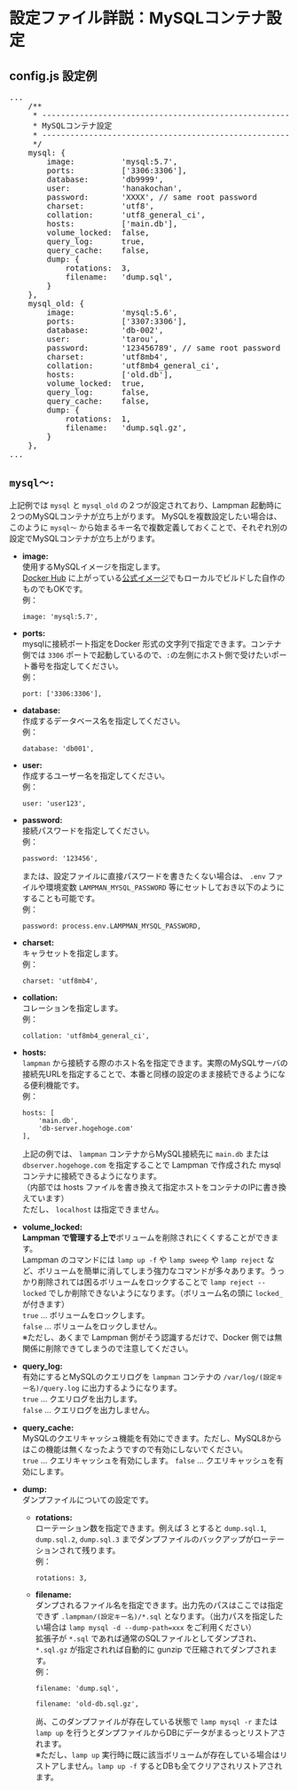 
# 設定ファイル詳説：MySQLコンテナ設定

## config.js 設定例
<pre class="cmd">
...
    /**
     * ---------------------------------------------------------------
     * MySQLコンテナ設定
     * ---------------------------------------------------------------
     */
    mysql: {
        image:          'mysql:5.7',
        ports:          ['3306:3306'],
        database:       'db9999',
        user:           'hanakochan',
        password:       'XXXX', // same root password
        charset:        'utf8',
        collation:      'utf8_general_ci',
        hosts:          ['main.db'],
        volume_locked:  false,
        query_log:      true,
        query_cache:    false,
        dump: {
            rotations:  3,
            filename:   'dump.sql',
        }
    },
    mysql_old: {
        image:          'mysql:5.6',
        ports:          ['3307:3306'],
        database:       'db-002',
        user:           'tarou',
        password:       '123456789', // same root password
        charset:        'utf8mb4',
        collation:      'utf8mb4_general_ci',
        hosts:          ['old.db'],
        volume_locked:  true,
        query_log:      false,
        query_cache:    false,
        dump: {
            rotations:  1,
            filename:   'dump.sql.gz',
        }
    },
...
</pre>

## `mysql～:`

上記例では `mysql` と `mysql_old` の２つが設定されており、Lampman 起動時に２つのMySQLコンテナが立ち上がります。
MySQLを複数設定したい場合は、このように `mysql～` から始まるキー名で複数定義しておくことで、それぞれ別の設定でMySQLコンテナが立ち上がります。

- **image:**  
  使用するMySQLイメージを指定します。  
  [Docker Hub](https://hub.docker.com/) に上がっている[公式イメージ](https://hub.docker.com/_/mysql)でもローカルでビルドした自作のものでもOKです。  
  例：
  ```
  image: 'mysql:5.7',
  ```

- **ports:**  
  mysqlに接続ポート指定をDocker 形式の文字列で指定できます。コンテナ側では `3306` ポートで起動しているので、`:`の左側にホスト側で受けたいポート番号を指定してください。  
  例：
  ```
  port: ['3306:3306'],
  ```

- **database:**  
  作成するデータベース名を指定してください。  
  例：
  ```
  database: 'db001',
  ```

- **user:**  
  作成するユーザー名を指定してください。  
  例：
  ```
  user: 'user123',
  ```

- **password:**  
  接続パスワードを指定してください。  
  例：
  ```
  password: '123456',
  ```
  または、設定ファイルに直接パスワードを書きたくない場合は、 `.env` ファイルや環境変数 `LAMPMAN_MYSQL_PASSWORD` 等にセットしておき以下のようにすることも可能です。  
  例：
  ```
  password: process.env.LAMPMAN_MYSQL_PASSWORD,
  ```

- **charset:**  
  キャラセットを指定します。  
  例：
  ```
  charset: 'utf8mb4',
  ```

- **collation:**  
  コレーションを指定します。  
  例：
  ```
  collation: 'utf8mb4_general_ci',
  ```

- **hosts:**  
  `lampman` から接続する際のホスト名を指定できます。実際のMySQLサーバの接続先URLを指定することで、本番と同様の設定のまま接続できるようになる便利機能です。  
  例：
  ```
  hosts: [
      'main.db',
      'db-server.hogehoge.com'
  ],
  ```
  上記の例では、 `lampman` コンテナからMySQL接続先に `main.db` または `dbserver.hogehoge.com` を指定することで Lampman で作成された mysql コンテナに接続できるようになります。  
  （内部では hosts ファイルを書き換えて指定ホストをコンテナのIPに書き換えています）  
  ただし、 `localhost` は指定できません。

- **volume_locked:**  
  **Lampman で管理する上で**ボリュームを削除されにくくすることができます。  
  Lampman のコマンドには `lamp up -f` や `lamp sweep` や `lamp reject` など、ボリュームを簡単に消してしまう強力なコマンドが多々あります。うっかり削除されては困るボリュームをロックすることで `lamp reject --locked` でしか削除できないようになります。（ボリューム名の頭に `locked_` が付きます）  
  `true` ... ボリュームをロックします。  
  `false` ... ボリュームをロックしません。  
  ※ただし、あくまで Lampman 側がそう認識するだけで、Docker 側では無関係に削除できてしまうので注意してください。  

- **query_log:**  
  有効にするとMySQLのクエリログを `lampman` コンテナの `/var/log/(設定キー名)/query.log` に出力するようになります。  
  `true` ... クエリログを出力します。  
  `false` ... クエリログを出力しません。  

- **query_cache:**  
  MySQLのクエリキャッシュ機能を有効にできます。ただし、MySQL8からはこの機能は無くなったようですので有効にしないでください。  
  `true` ... クエリキャッシュを有効にします。
  `false` ... クエリキャッシュを有効にします。

- **dump:**  
  ダンプファイルについての設定です。
    + **rotations:**  
      ローテーション数を指定できます。例えば 3 とすると `dump.sql.1`, `dump.sql.2`, `dump.sql.3` までダンプファイルのバックアップがローテーションされて残ります。  
      例：
      ```
      rotations: 3,
      ```

    + **filename:**  
      ダンプされるファイル名を指定できます。出力先のパスはここでは指定できず `.lampman/(設定キー名)/*.sql` となります。（出力パスを指定したい場合は `lamp mysql -d --dump-path=xxx` をご利用ください）  
      拡張子が `*.sql` であれば通常のSQLファイルとしてダンプされ、 `*.sql.gz` が指定されれば自動的に gunzip で圧縮されてダンプされます。  
      例：
      ```
      filename: 'dump.sql',
      ```
      ```
      filename: 'old-db.sql.gz',
      ```
      尚、このダンプファイルが存在している状態で `lamp mysql -r` または `lamp up` を行うとダンプファイルからDBにデータがまるっとリストアされます。  
      ※ただし、`lamp up` 実行時に既に該当ボリュームが存在している場合はリストアしません。`lamp up -f` するとDBも全てクリアされリストアされます。
